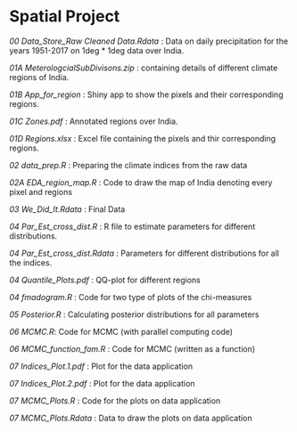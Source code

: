 # Spatial Project
*00 Data_Store_Raw Cleaned Data.Rdata* : Data on daily precipitation for the years 1951-2017 on 1deg * 1deg data over India.

*01A MeterologcialSubDivisons.zip* : containing details of different climate regions of India.

*01B App_for_region* : Shiny app to show the pixels and their corresponding regions.

*01C Zones.pdf* : Annotated regions over India.

*01D Regions.xlsx* : Excel file containing the pixels and thir corresponding regions.


*02 data_prep.R* : Preparing the climate indices from the raw data

*02A EDA_region_map.R* : Code to draw the map of India denoting every pixel and regions

*03 We_Did_It.Rdata* : Final Data


*04 Par_Est_cross_dist.R* : R file to estimate parameters for different distributions.

*04 Par_Est_cross_dist.Rdata* : Parameters for different distributions for all the indices.

*04 Quantile_Plots.pdf* : QQ-plot for different regions

*04 fmadogram.R* : Code for two type of plots of the chi-measures


*05 Posterior.R* : Calculating posterior distributions for all parameters


*06 MCMC.R*: Code for MCMC (with parallel computing code)

*06 MCMC_function_fom.R* : Code for MCMC (written as a function)


*07 Indices_Plot.1.pdf* : Plot for the data application

*07 Indices_Plot.2.pdf* : Plot for the data application

*07 MCMC_Plots.R* : Code for the plots on data application

*07 MCMC_Plots.Rdata* : Data to draw the plots on data application


